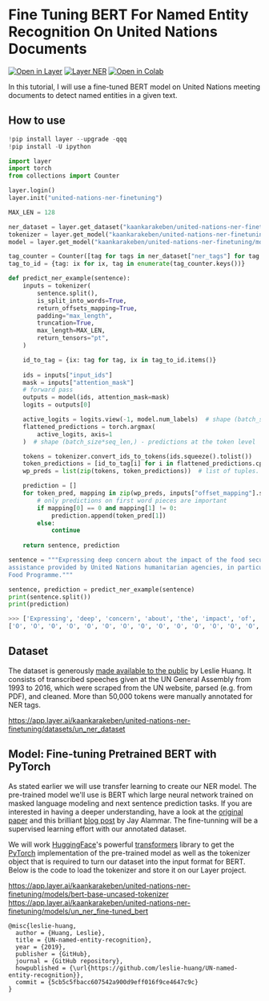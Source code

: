 # Fine Tuning BERT For Named Entity Recognition On United Nations Documents

[![Open in Layer](https://development.layer.co/assets/badge.svg)](https://app.layer.ai/kaankarakeben/united-nations-ner-finetuning)
[![Layer NER](https://badgen.net/badge/icon/github?icon=github&label)](https://github.com/kaankarakeben/layer_ner)
[![Open in Colab](https://colab.research.google.com/assets/colab-badge.svg)](https://colab.research.google.com/drive/1zkmCzzdOt4suAEPdQqN6uIWIHXTP-hNn?)

In this tutorial, I will use a fine-tuned BERT model on United Nations meeting documents to detect named entities in a given text.

## How to use

``` Python
!pip install layer --upgrade -qqq
!pip install -U ipython

import layer
import torch
from collections import Counter

layer.login()
layer.init("united-nations-ner-finetuning")

MAX_LEN = 128

ner_dataset = layer.get_dataset("kaankarakeben/united-nations-ner-finetuning/datasets/un_ner_dataset:1.4").to_pandas()
tokenizer = layer.get_model("kaankarakeben/united-nations-ner-finetuning/models/bert-base-uncased-tokenizer:1.3").get_train()
model = layer.get_model("kaankarakeben/united-nations-ner-finetuning/models/un_ner_fine-tuned_bert:1.14").get_train()

tag_counter = Counter([tag for tags in ner_dataset["ner_tags"] for tag in tags])
tag_to_id = {tag: ix for ix, tag in enumerate(tag_counter.keys())}

def predict_ner_example(sentence):
    inputs = tokenizer(
        sentence.split(),
        is_split_into_words=True,
        return_offsets_mapping=True,
        padding="max_length",
        truncation=True,
        max_length=MAX_LEN,
        return_tensors="pt",
    )

    id_to_tag = {ix: tag for tag, ix in tag_to_id.items()}
    
    ids = inputs["input_ids"]
    mask = inputs["attention_mask"]
    # forward pass
    outputs = model(ids, attention_mask=mask)
    logits = outputs[0]

    active_logits = logits.view(-1, model.num_labels)  # shape (batch_size * seq_len, num_labels)
    flattened_predictions = torch.argmax(
        active_logits, axis=1
    )  # shape (batch_size*seq_len,) - predictions at the token level

    tokens = tokenizer.convert_ids_to_tokens(ids.squeeze().tolist())
    token_predictions = [id_to_tag[i] for i in flattened_predictions.cpu().numpy()]
    wp_preds = list(zip(tokens, token_predictions))  # list of tuples. Each tuple = (wordpiece, prediction)

    prediction = []
    for token_pred, mapping in zip(wp_preds, inputs["offset_mapping"].squeeze().tolist()):
        # only predictions on first word pieces are important
        if mapping[0] == 0 and mapping[1] != 0:
            prediction.append(token_pred[1])
        else:
            continue
            
    return sentence, prediction

sentence = """Expressing deep concern about the impact of the food security crisis on the
assistance provided by United Nations humanitarian agencies, in particular the World
Food Programme."""

sentence, prediction = predict_ner_example(sentence)
print(sentence.split())
print(prediction)

>>> ['Expressing', 'deep', 'concern', 'about', 'the', 'impact', 'of', 'the', 'food', 'security', 'crisis', 'on', 'the', 'assistance', 'provided', 'by', 'United', 'Nations', 'humanitarian', 'agencies,', 'in', 'particular', 'the', 'World', 'Food', 'Programme.']
['O', 'O', 'O', 'O', 'O', 'O', 'O', 'O', 'O', 'O', 'O', 'O', 'O', 'O', 'O', 'O', 'I-ORG', 'I-ORG', 'O', 'O', 'O', 'O', 'O', 'I-ORG', 'I-ORG', 'I-LOC']
```

## Dataset

The dataset is generously [made available to the public](https://github.com/leslie-huang/UN-named-entity-recognition) by Leslie Huang. It consists of transcribed speeches given at the UN General Assembly from 1993 to 2016, which were scraped from the UN website, parsed (e.g. from PDF), and cleaned. More than 50,000 tokens were manually annotated for NER tags.

https://app.layer.ai/kaankarakeben/united-nations-ner-finetuning/datasets/un_ner_dataset

## Model: Fine-tuning Pretrained BERT with PyTorch

As stated earlier we will use transfer learning to create our NER model. The pre-trained model we'll use is BERT which large neural network trained on masked language modeling and next sentence prediction tasks. If you are interested in having a deeper understanding, have a look at the [original paper](https://arxiv.org/abs/1810.04805) and this brilliant [blog post](http://jalammar.github.io/illustrated-bert/) by Jay Alammar. The fine-tunning will be a supervised learning effort with our annotated dataset.

We will work [HuggingFace](https://huggingface.co/)'s powerful [transformers](https://github.com/huggingface/transformers) library to get the [PyTorch](https://pytorch.org/) implementation of the pre-trained model as well as the tokenizer object that is required to turn our dataset into the input format for BERT. Below is the code to load the tokenizer and store it on our Layer project.

https://app.layer.ai/kaankarakeben/united-nations-ner-finetuning/models/bert-base-uncased-tokenizer
https://app.layer.ai/kaankarakeben/united-nations-ner-finetuning/models/un_ner_fine-tuned_bert

```
@misc{leslie-huang,
  author = {Huang, Leslie},
  title = {UN-named-entity-recognition},
  year = {2019},
  publisher = {GitHub},
  journal = {GitHub repository},
  howpublished = {\url{https://github.com/leslie-huang/UN-named-entity-recognition}},
  commit = {5cb5c5fbacc607542a900d9eff016f9ce4647c9c}
}
```